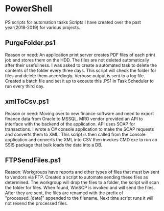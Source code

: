 # PowerShell
PS scripts for automation tasks
Scripts I have created over the past year(2018-2019) for various projects.

## PurgeFolder.ps1
Reason or need: An application print server creates PDF files of each print job and stores them on the HDD. The files are not deleted automatically after their usefullness. I was asked to create a automated task to delete the contents of the folder every three days. This script will check the folder for files and delete them accordingly. Verbose output is sent to a log file. Created a batch file and set it up to exceute this .PS1 in Task Scheduler to run every third day. 

## xmlToCsv.ps1
Reason or need: Moving over to new finance software and need to export finance data from Oracle to MSSQL. MRO vendor provided an API to interface with the backend of the application. API uses SOAP for transactions. I wrote a C# console application to make the SOAP requests and converts them to XML. This script is then called from the console application and converts the XML into CSV then invokes CMD.exe to run an SSIS package that bulk loads the data into a DB.

## FTPSendFiles.ps1
Reason: Workgroups have reports and other types of files that must bw sent to vendors via FTP. Created a script to automate sending these files as determined. The workgroup will drop the files to a folder, the script will scan the folder for files. When found, WinSCP is invoked and will send the files. After they are sent, the files are renamed with the prefix of "processed_[date]" appended to the filename. Next time script runs it will not resend the processed files.
